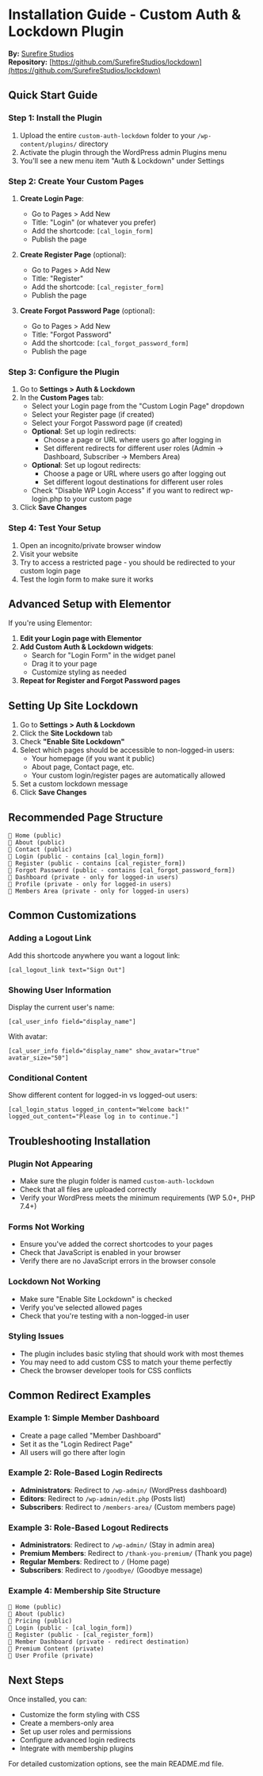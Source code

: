 # Installation Guide - Custom Auth & Lockdown Plugin

**By:** [Surefire Studios](https://www.surefirestudios.io)  
**Repository:** [https://github.com/SurefireStudios/lockdown](https://github.com/SurefireStudios/lockdown)

## Quick Start Guide

### Step 1: Install the Plugin

1. Upload the entire `custom-auth-lockdown` folder to your `/wp-content/plugins/` directory
2. Activate the plugin through the WordPress admin Plugins menu
3. You'll see a new menu item "Auth & Lockdown" under Settings

### Step 2: Create Your Custom Pages

1. **Create Login Page**:
   - Go to Pages > Add New
   - Title: "Login" (or whatever you prefer)
   - Add the shortcode: `[cal_login_form]`
   - Publish the page

2. **Create Register Page** (optional):
   - Go to Pages > Add New
   - Title: "Register"
   - Add the shortcode: `[cal_register_form]`
   - Publish the page

3. **Create Forgot Password Page** (optional):
   - Go to Pages > Add New
   - Title: "Forgot Password"
   - Add the shortcode: `[cal_forgot_password_form]`
   - Publish the page

### Step 3: Configure the Plugin

1. Go to **Settings > Auth & Lockdown**
2. In the **Custom Pages** tab:
   - Select your Login page from the "Custom Login Page" dropdown
   - Select your Register page (if created)
   - Select your Forgot Password page (if created)
   - **Optional**: Set up login redirects:
     - Choose a page or URL where users go after logging in
     - Set different redirects for different user roles (Admin → Dashboard, Subscriber → Members Area)
   - **Optional**: Set up logout redirects:
     - Choose a page or URL where users go after logging out
     - Set different logout destinations for different user roles
   - Check "Disable WP Login Access" if you want to redirect wp-login.php to your custom page
3. Click **Save Changes**

### Step 4: Test Your Setup

1. Open an incognito/private browser window
2. Visit your website
3. Try to access a restricted page - you should be redirected to your custom login page
4. Test the login form to make sure it works

## Advanced Setup with Elementor

If you're using Elementor:

1. **Edit your Login page with Elementor**
2. **Add Custom Auth & Lockdown widgets**:
   - Search for "Login Form" in the widget panel
   - Drag it to your page
   - Customize styling as needed
3. **Repeat for Register and Forgot Password pages**

## Setting Up Site Lockdown

1. Go to **Settings > Auth & Lockdown**
2. Click the **Site Lockdown** tab
3. Check **"Enable Site Lockdown"**
4. Select which pages should be accessible to non-logged-in users:
   - Your homepage (if you want it public)
   - About page, Contact page, etc.
   - Your custom login/register pages are automatically allowed
5. Set a custom lockdown message
6. Click **Save Changes**

## Recommended Page Structure

```
📄 Home (public)
📄 About (public)
📄 Contact (public)
📄 Login (public - contains [cal_login_form])
📄 Register (public - contains [cal_register_form])
📄 Forgot Password (public - contains [cal_forgot_password_form])
📄 Dashboard (private - only for logged-in users)
📄 Profile (private - only for logged-in users)
📄 Members Area (private - only for logged-in users)
```

## Common Customizations

### Adding a Logout Link

Add this shortcode anywhere you want a logout link:
```
[cal_logout_link text="Sign Out"]
```

### Showing User Information

Display the current user's name:
```
[cal_user_info field="display_name"]
```

With avatar:
```
[cal_user_info field="display_name" show_avatar="true" avatar_size="50"]
```

### Conditional Content

Show different content for logged-in vs logged-out users:
```
[cal_login_status logged_in_content="Welcome back!" logged_out_content="Please log in to continue."]
```

## Troubleshooting Installation

### Plugin Not Appearing
- Make sure the plugin folder is named `custom-auth-lockdown`
- Check that all files are uploaded correctly
- Verify your WordPress meets the minimum requirements (WP 5.0+, PHP 7.4+)

### Forms Not Working
- Ensure you've added the correct shortcodes to your pages
- Check that JavaScript is enabled in your browser
- Verify there are no JavaScript errors in the browser console

### Lockdown Not Working
- Make sure "Enable Site Lockdown" is checked
- Verify you've selected allowed pages
- Check that you're testing with a non-logged-in user

### Styling Issues
- The plugin includes basic styling that should work with most themes
- You may need to add custom CSS to match your theme perfectly
- Check the browser developer tools for CSS conflicts

## Common Redirect Examples

### Example 1: Simple Member Dashboard
- Create a page called "Member Dashboard"
- Set it as the "Login Redirect Page"
- All users will go there after login

### Example 2: Role-Based Login Redirects
- **Administrators**: Redirect to `/wp-admin/` (WordPress dashboard)
- **Editors**: Redirect to `/wp-admin/edit.php` (Posts list)
- **Subscribers**: Redirect to `/members-area/` (Custom members page)

### Example 3: Role-Based Logout Redirects
- **Administrators**: Redirect to `/wp-admin/` (Stay in admin area)
- **Premium Members**: Redirect to `/thank-you-premium/` (Thank you page)
- **Regular Members**: Redirect to `/` (Home page)
- **Subscribers**: Redirect to `/goodbye/` (Goodbye message)

### Example 4: Membership Site Structure
```
📄 Home (public)
📄 About (public)
📄 Pricing (public)
📄 Login (public - [cal_login_form])
📄 Register (public - [cal_register_form])
📄 Member Dashboard (private - redirect destination)
📄 Premium Content (private)
📄 User Profile (private)
```

## Next Steps

Once installed, you can:
- Customize the form styling with CSS
- Create a members-only area
- Set up user roles and permissions
- Configure advanced login redirects
- Integrate with membership plugins

For detailed customization options, see the main README.md file.
